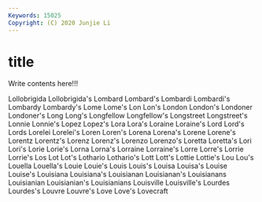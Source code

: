 ```yaml
---
Keywords: 15025
Copyright: (C) 2020 Junjie Li
---
```


# title

Write contents here!!!

Lollobrigida 
Lollobrigida's
Lombard 
Lombard's 
Lombardi 
Lombardi's 
Lombardy 
Lombardy's 
Lome 
Lome's 
Lon 
Lon's
London 
London's 
Londoner 
Londoner's 
Long 
Long's 
Longfellow 
Longfellow's 
Longstreet 
Longstreet's
Lonnie 
Lonnie's 
Lopez 
Lopez's 
Lora 
Lora's 
Loraine 
Loraine's 
Lord 
Lord's
Lords 
Lorelei 
Lorelei's 
Loren 
Loren's 
Lorena 
Lorena's 
Lorene 
Lorene's 
Lorentz
Lorentz's 
Lorenz 
Lorenz's 
Lorenzo 
Lorenzo's 
Loretta 
Loretta's 
Lori 
Lori's 
Lorie
Lorie's 
Lorna 
Lorna's 
Lorraine 
Lorraine's 
Lorre 
Lorre's 
Lorrie 
Lorrie's 
Los
Lot 
Lot's 
Lothario 
Lothario's 
Lott 
Lott's 
Lottie 
Lottie's 
Lou 
Lou's
Louella 
Louella's 
Louie 
Louie's 
Louis 
Louis's 
Louisa 
Louisa's 
Louise 
Louise's
Louisiana 
Louisiana's 
Louisianan 
Louisianan's 
Louisianans 
Louisianian 
Louisianian's 
Louisianians 
Louisville 
Louisville's
Lourdes 
Lourdes's 
Louvre 
Louvre's 
Love 
Love's 
Lovecraft 
